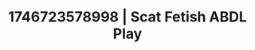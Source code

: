 ---
categories:
- Intimate storytelling
- Erotic vulnerability
- AI-generated
- Romantic kink
- Self-pleasure
- Erotic transformation
- ASMR
- Cosplay
image: /assets/images/1746723578998.jpg
layout: post
seo:
  description: Featured content with premium ABDL Play, Scat Fetish. HD images available.
  keywords: ABDL Play, Scat Fetish
  og_image: /assets/images/1746723578998.jpg
  schema_type: VisualArtwork
tags:
- ABDL Play
- '#1746723578998'
- Scat Fetish
title: 1746723578998 | Scat Fetish ABDL Play
---